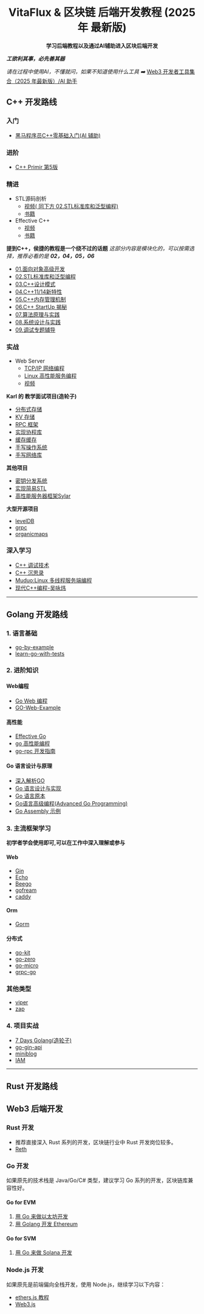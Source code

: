 <h1 align="center"> VitaFlux & 区块链 后端开发教程 (2025 年 最新版) <br></h1>
<p align="center"><strong>学习后端教程以及通过AI辅助进入区块后端开发</strong>
</p>


_**工欲利其事，必先善其器**_

_请在过程中使用AI，不懂就问，如果不知道使用什么工具 ➡️_ 
[Web3 开发者工具集合（2025 年最新版）/AI 助手](https://github.com/sevenflux/awesome-devtool/blob/main/README.md#ai-%E5%8A%A9%E6%89%8B)

## C++ 开发路线

### 入门

- [黑马程序员C++零基础入门(AI 辅助)](https://www.bilibili.com/video/BV1ZH4y137ws/)

### 进阶

- [C++ Primir 第5版]()


### 精进

- STL源码剖析
  -  [视频( 同下方 02.STL标准库和泛型编程)]()
  -  [书籍]() 
- Effective C++
  - [视频]()
  - [书籍]()

**提到C++，侯捷的教程是一个绕不过的话题**
_这部分内容是模块化的，可以按需选择，推荐必看的是 **02，04，05，06**_
- [01.面向对象高级开发]()
- [02.STL标准库和泛型编程]()
- [03.C++设计模式]()
- [04.C++11/14新特性]()
- [05.C++内存管理机制]()
- [06.C++ StartUp 揭秘]()
- [07.算法原理与实践]()
- [08.系统设计与实践]()
- [09.调试专题辅导]()

### 实战


- Web Server
  - [TCP/IP 网络编程]()
  - [Linux 高性能服务编程]()
  - [视频]()

**Karl 的 教学面试项目(造轮子)**
- [分布式存储](https://github.com/youngyangyang04/KVstorageBaseRaft-cpp)
- [KV 存储](https://github.com/youngyangyang04/Skiplist-CPP)
- [RPC 框架](https://github.com/youngyangyang04/Krpc)
- [实现协程库](https://github.com/youngyangyang04/coroutine-lib)
- [缓存缓存](https://github.com/youngyangyang04/KamaCache)
- [手写操作系统](https://github.com/youngyangyang04/KamaOS)
- [手写网络库](https://github.com/youngyangyang04/KamaOS)

**其他项目**
- [密钥分发系统](https://github.com/OS-Lihua/SecKeyShare)
- [实现简易STL](https://github.com/senlinzhan/mystl)
- [高性能服务器框架Sylar](https://www.midlane.top/wiki/pages/viewpage.action?pageId=10060952)
  
**大型开源项目**
- [levelDB](https://github.com/google/leveldb)
- [grpc](https://github.com/grpc/grpc)
- [organicmaps](https://github.com/organicmaps/organicmaps)


### 深入学习 

- [C++ 调试技术](https://www.bilibili.com/video/BV1GL411x7SZ)
- [C++ 沉思录]()
- [Muduo:Linux 多线程服务端编程](https://github.com/chenshuo/muduo)
- [现代C++编程-吴咏炜](http://gk.link/a/11WHx)
---

## Golang 开发路线

### 1. 语言基础

- [go-by-example](https://gobyexample-cn.github.io/)
- [learn-go-with-tests](https://studygolang.gitbook.io/learn-go-with-tests)

### 2. 进阶知识

#### Web编程
- [Go Web 编程](https://learnku.com/docs/build-web-application-with-golang)
- [GO-Web-Example](https://github.com/gowebexamples/gowebexamples)

#### 高性能
- [Effective Go](https://github.com/bingohuang/effective-go-zh-en)
- [go 高性能编程](https://github.com/geektutu/high-performance-go)
- [go-rpc 开发指南](http://books.studygolang.com/go-rpc-programming-guide/)

#### Go 语言设计与原理
- [深入解析GO](https://tiancaiamao.gitbooks.io/go-internals/content/zh/index.html)
- [Go 语言设计与实现](https://draven.co/golang/)
- [Go 语言原本](https://golang.design/under-the-hood/)
- [Go语言高级编程(Advanced Go Programming)](https://books.studygolang.com/advanced-go-programming-book/)
- [Go Assembly 示例](https://colobu.com/goasm/)

### 3. 主流框架学习
**初学者学会使用即可,可以在工作中深入理解或参与**
#### Web

- [Gin](https://gin-gonic.com/zh-cn/#)
- [Echo]()
- [Beego]()
- [gofream](https://goframe.org/pages/viewpage.action?pageId=1114119)
- [caddy](https://github.com/caddyserver/caddy)

#### Orm

- [Gorm](https://gorm.io/zh_CN/)

#### 分布式

- [go-kit](https://github.com/go-kit/kit)
- [go-zero](https://github.com/zeromicro/go-zero)
- [go-micro](https://github.com/micro/go-micro)
- [grpc-go](https://github.com/grpc/grpc-go)
  
### 其他类型

- [viper](https://github.com/spf13/viper)
- [zap](https://github.com/uber-go/zap)

### 4. 项目实战

- [7 Days Golang(造轮子)](https://geektutu.com/post/gee.html)
- [go-gin-api](https://github.com/xinliangnote/go-gin-api)
- [miniblog](https://github.com/marmotedu/miniblog)
- [IAM](https://github.com/marmotedu/iam)

---
## Rust 开发路线


## Web3 后端开发

### Rust 开发
- 推荐直接深入 Rust 系列的开发，区块链行业中 Rust 开发岗位较多。
- [Reth](https://github.com/paradigmxyz/reth)

### Go 开发
如果原先的技术栈是 Java/Go/C# 类型，建议学习 Go 系列的开发，区块链库兼容性好。

#### Go for EVM
1. [用 Go 来做以太坊开发](https://goethereumbook.org/zh)
2. [用 Golang 开发 Ethereum](https://mirror.xyz/rbtree.eth/B2OZSszjxD3BfI07WOuAFzzrACilxvZcgb09GYdMgng)

#### Go for SVM
1. [用 Go 来做 Solana 开发](https://github.com/gagliardetto/solana-go)

### Node.js 开发
如果原先是前端偏向全栈开发，使用 Node.js，继续学习以下内容：
- [ethers.js 教程](https://github.com/WTFAcademy/WTF-Ethers)
- [Web3.js](https://web3js.readthedocs.io/en/v1.5.2/)